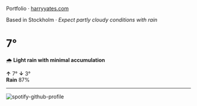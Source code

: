Portfolio · [harryyates.com](https://harryyates.com)

<!-- WEATHER_START -->
Based in Stockholm · *Expect partly cloudy conditions with rain*

# 7°
🌧️ **Light rain with minimal accumulation**

**↑** 7° **↓** 3°  
**Rain** 87%

---
<!-- WEATHER_END -->

<p align="left">
  <a>
    <img src="https://spotify-github-profile.kittinanx.com/api/view?uid=bigbello&cover_image=true&theme=natemoo-re&show_offline=true&background_color=121212&interchange=false&bar_color=53b14f&bar_color_cover=false" alt="spotify-github-profile">
  </a>
</p>